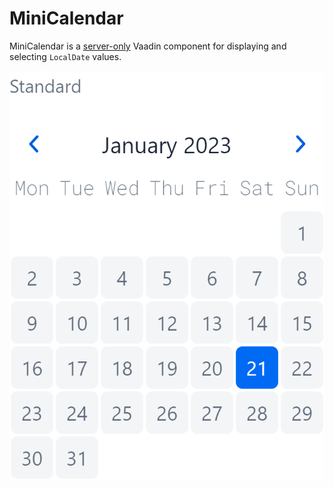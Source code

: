 # MiniCalendar

MiniCalendar is a [server-only](https://github.com/vaadin/addon-starter-flow) Vaadin component for displaying and
selecting `LocalDate` values.

![Default Standard](docs/screens/default_standard.png)
